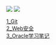 [![](https://badgen.net/badge/icon/rss?icon=rss&label)](https://github.com/Truman1970/Truman_notebook/commits.atom) 
[![](https://badgen.net/badge/icon/Telegram?icon=telegram&label)](https://t.me/GnaHz5) 



[1_Git](Docs/1_Git.md)  
[2_Web安全](Docs/2_Web安全.md)  
[3_Oracle学习笔记](Docs/3_Oracle学习笔记.md)  